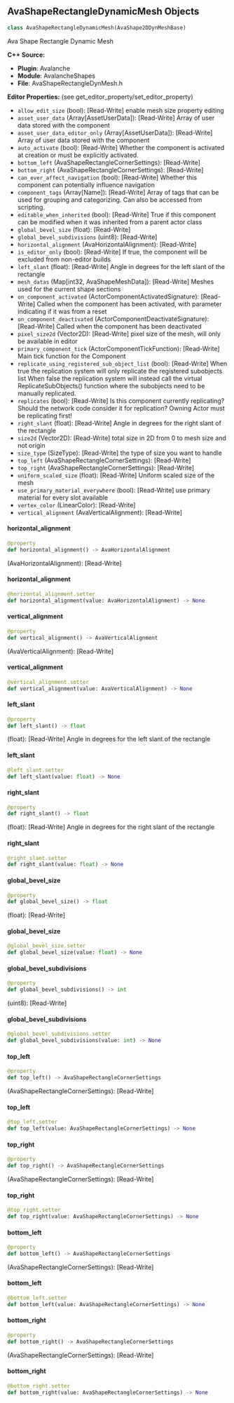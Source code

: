 ## AvaShapeRectangleDynamicMesh Objects

```python
class AvaShapeRectangleDynamicMesh(AvaShape2DDynMeshBase)
```

Ava Shape Rectangle Dynamic Mesh

**C++ Source:**

- **Plugin**: Avalanche
- **Module**: AvalancheShapes
- **File**: AvaShapeRectangleDynMesh.h

**Editor Properties:** (see get_editor_property/set_editor_property)

- ``allow_edit_size`` (bool):  [Read-Write] enable mesh size property editing
- ``asset_user_data`` (Array[AssetUserData]):  [Read-Write] Array of user data stored with the component
- ``asset_user_data_editor_only`` (Array[AssetUserData]):  [Read-Write] Array of user data stored with the component
- ``auto_activate`` (bool):  [Read-Write] Whether the component is activated at creation or must be explicitly activated.
- ``bottom_left`` (AvaShapeRectangleCornerSettings):  [Read-Write]
- ``bottom_right`` (AvaShapeRectangleCornerSettings):  [Read-Write]
- ``can_ever_affect_navigation`` (bool):  [Read-Write] Whether this component can potentially influence navigation
- ``component_tags`` (Array[Name]):  [Read-Write] Array of tags that can be used for grouping and categorizing. Can also be accessed from scripting.
- ``editable_when_inherited`` (bool):  [Read-Write] True if this component can be modified when it was inherited from a parent actor class
- ``global_bevel_size`` (float):  [Read-Write]
- ``global_bevel_subdivisions`` (uint8):  [Read-Write]
- ``horizontal_alignment`` (AvaHorizontalAlignment):  [Read-Write]
- ``is_editor_only`` (bool):  [Read-Write] If true, the component will be excluded from non-editor builds
- ``left_slant`` (float):  [Read-Write] Angle in degrees for the left slant of the rectangle
- ``mesh_datas`` (Map[int32, AvaShapeMeshData]):  [Read-Write] Meshes used for the current shape sections
- ``on_component_activated`` (ActorComponentActivatedSignature):  [Read-Write] Called when the component has been activated, with parameter indicating if it was from a reset
- ``on_component_deactivated`` (ActorComponentDeactivateSignature):  [Read-Write] Called when the component has been deactivated
- ``pixel_size2d`` (Vector2D):  [Read-Write] pixel size of the mesh, will only be available in editor
- ``primary_component_tick`` (ActorComponentTickFunction):  [Read-Write] Main tick function for the Component
- ``replicate_using_registered_sub_object_list`` (bool):  [Read-Write] When true the replication system will only replicate the registered subobjects list
  When false the replication system will instead call the virtual ReplicateSubObjects() function where the subobjects need to be manually replicated.
- ``replicates`` (bool):  [Read-Write] Is this component currently replicating? Should the network code consider it for replication? Owning Actor must be replicating first!
- ``right_slant`` (float):  [Read-Write] Angle in degrees for the right slant of the rectangle
- ``size2d`` (Vector2D):  [Read-Write] total size in 2D from 0 to mesh size and not origin
- ``size_type`` (SizeType):  [Read-Write] the type of size you want to handle
- ``top_left`` (AvaShapeRectangleCornerSettings):  [Read-Write]
- ``top_right`` (AvaShapeRectangleCornerSettings):  [Read-Write]
- ``uniform_scaled_size`` (float):  [Read-Write] Uniform scaled size of the mesh
- ``use_primary_material_everywhere`` (bool):  [Read-Write] use primary material for every slot available
- ``vertex_color`` (LinearColor):  [Read-Write]
- ``vertical_alignment`` (AvaVerticalAlignment):  [Read-Write]

<a id="unreal.AvaShapeRectangleDynamicMesh.horizontal_alignment"></a>

#### horizontal_alignment

```python
@property
def horizontal_alignment() -> AvaHorizontalAlignment
```

(AvaHorizontalAlignment):  [Read-Write]

<a id="unreal.AvaShapeRectangleDynamicMesh.horizontal_alignment"></a>

#### horizontal_alignment

```python
@horizontal_alignment.setter
def horizontal_alignment(value: AvaHorizontalAlignment) -> None
```

<a id="unreal.AvaShapeRectangleDynamicMesh.vertical_alignment"></a>

#### vertical_alignment

```python
@property
def vertical_alignment() -> AvaVerticalAlignment
```

(AvaVerticalAlignment):  [Read-Write]

<a id="unreal.AvaShapeRectangleDynamicMesh.vertical_alignment"></a>

#### vertical_alignment

```python
@vertical_alignment.setter
def vertical_alignment(value: AvaVerticalAlignment) -> None
```

<a id="unreal.AvaShapeRectangleDynamicMesh.left_slant"></a>

#### left_slant

```python
@property
def left_slant() -> float
```

(float):  [Read-Write] Angle in degrees for the left slant of the rectangle

<a id="unreal.AvaShapeRectangleDynamicMesh.left_slant"></a>

#### left_slant

```python
@left_slant.setter
def left_slant(value: float) -> None
```

<a id="unreal.AvaShapeRectangleDynamicMesh.right_slant"></a>

#### right_slant

```python
@property
def right_slant() -> float
```

(float):  [Read-Write] Angle in degrees for the right slant of the rectangle

<a id="unreal.AvaShapeRectangleDynamicMesh.right_slant"></a>

#### right_slant

```python
@right_slant.setter
def right_slant(value: float) -> None
```

<a id="unreal.AvaShapeRectangleDynamicMesh.global_bevel_size"></a>

#### global_bevel_size

```python
@property
def global_bevel_size() -> float
```

(float):  [Read-Write]

<a id="unreal.AvaShapeRectangleDynamicMesh.global_bevel_size"></a>

#### global_bevel_size

```python
@global_bevel_size.setter
def global_bevel_size(value: float) -> None
```

<a id="unreal.AvaShapeRectangleDynamicMesh.global_bevel_subdivisions"></a>

#### global_bevel_subdivisions

```python
@property
def global_bevel_subdivisions() -> int
```

(uint8):  [Read-Write]

<a id="unreal.AvaShapeRectangleDynamicMesh.global_bevel_subdivisions"></a>

#### global_bevel_subdivisions

```python
@global_bevel_subdivisions.setter
def global_bevel_subdivisions(value: int) -> None
```

<a id="unreal.AvaShapeRectangleDynamicMesh.top_left"></a>

#### top_left

```python
@property
def top_left() -> AvaShapeRectangleCornerSettings
```

(AvaShapeRectangleCornerSettings):  [Read-Write]

<a id="unreal.AvaShapeRectangleDynamicMesh.top_left"></a>

#### top_left

```python
@top_left.setter
def top_left(value: AvaShapeRectangleCornerSettings) -> None
```

<a id="unreal.AvaShapeRectangleDynamicMesh.top_right"></a>

#### top_right

```python
@property
def top_right() -> AvaShapeRectangleCornerSettings
```

(AvaShapeRectangleCornerSettings):  [Read-Write]

<a id="unreal.AvaShapeRectangleDynamicMesh.top_right"></a>

#### top_right

```python
@top_right.setter
def top_right(value: AvaShapeRectangleCornerSettings) -> None
```

<a id="unreal.AvaShapeRectangleDynamicMesh.bottom_left"></a>

#### bottom_left

```python
@property
def bottom_left() -> AvaShapeRectangleCornerSettings
```

(AvaShapeRectangleCornerSettings):  [Read-Write]

<a id="unreal.AvaShapeRectangleDynamicMesh.bottom_left"></a>

#### bottom_left

```python
@bottom_left.setter
def bottom_left(value: AvaShapeRectangleCornerSettings) -> None
```

<a id="unreal.AvaShapeRectangleDynamicMesh.bottom_right"></a>

#### bottom_right

```python
@property
def bottom_right() -> AvaShapeRectangleCornerSettings
```

(AvaShapeRectangleCornerSettings):  [Read-Write]

<a id="unreal.AvaShapeRectangleDynamicMesh.bottom_right"></a>

#### bottom_right

```python
@bottom_right.setter
def bottom_right(value: AvaShapeRectangleCornerSettings) -> None
```

<a id="unreal.AvaToolboxRectangleDynamicMesh"></a>